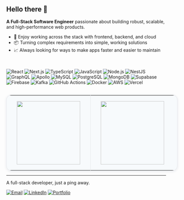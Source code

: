 ## Hello there 👋

**A Full-Stack Software Engineer** passionate about building robust, scalable, and high-performance web products.

- 🔧 Enjoy working across the stack with frontend, backend, and cloud  
- 📦 Turning complex requirements into simple, working solutions  
- 📈 Always looking for ways to make apps faster and easier to maintain  

<br/>

![React](https://img.shields.io/badge/React-20232A?style=for-the-badge&logo=react&logoColor=61DAFB)
![Next.js](https://img.shields.io/badge/Next.js-000000?style=for-the-badge&logo=nextdotjs&logoColor=white)
![TypeScript](https://img.shields.io/badge/TypeScript-3178C6?style=for-the-badge&logo=typescript&logoColor=white)
![JavaScript](https://img.shields.io/badge/JavaScript-F7DF1E?style=for-the-badge&logo=javascript&logoColor=black)
![Node.js](https://img.shields.io/badge/Node.js-43853D?style=for-the-badge&logo=node.js&logoColor=white)
![NestJS](https://img.shields.io/badge/NestJS-E0234E?style=for-the-badge&logo=nestjs&logoColor=white)
![GraphQL](https://img.shields.io/badge/GraphQL-E10098?style=for-the-badge&logo=graphql&logoColor=white)
![Apollo](https://img.shields.io/badge/Apollo-311C87?style=for-the-badge&logo=apollographql&logoColor=white)
![MySQL](https://img.shields.io/badge/MySQL-005C84?style=for-the-badge&logo=mysql&logoColor=white)
![PostgreSQL](https://img.shields.io/badge/PostgreSQL-316192?style=for-the-badge&logo=postgresql&logoColor=white)
![MongoDB](https://img.shields.io/badge/MongoDB-4EA94B?style=for-the-badge&logo=mongodb&logoColor=white)
![Supabase](https://img.shields.io/badge/Supabase-3ECF8E?style=for-the-badge&logo=supabase&logoColor=white)
![Firebase](https://img.shields.io/badge/Firebase-FFCA28?style=for-the-badge&logo=firebase&logoColor=black)
![Kafka](https://img.shields.io/badge/Kafka-231F20?style=for-the-badge&logo=apachekafka&logoColor=white)
![GitHub Actions](https://img.shields.io/badge/GitHub%20Actions-2088FF?style=for-the-badge&logo=githubactions&logoColor=white)
![Docker](https://img.shields.io/badge/Docker-2496ED?style=for-the-badge&logo=docker&logoColor=white)
![AWS](https://img.shields.io/badge/AWS-232F3E?style=for-the-badge&logo=amazonaws&logoColor=white)
![Vercel](https://img.shields.io/badge/Vercel-000000?style=for-the-badge&logo=vercel&logoColor=white)

<!--
<div align="left" style="display:flex;flex-direction:column;gap:10px;">
	<div style="display:flex;flex-wrap:wrap;gap:18px 28px;align-items:center;">
		<span style="padding: 4px; box-shadow: 0 2px 4px rgba(0, 0, 0, 0.1); border-radius: 4px;"><img height="28" src="https://github.com/devicons/devicon/blob/v2.17.0/icons/react/react-original.svg" alt="React"/> React</span>
		<span style="padding: 4px; box-shadow: 0 2px 4px rgba(0, 0, 0, 0.1); border-radius: 4px;"><img height="28" src="https://github.com/devicons/devicon/blob/v2.17.0/icons/nextjs/nextjs-original.svg" alt="Next.js"/> Next.js</span>
		<span style="padding: 4px; box-shadow: 0 2px 4px rgba(0, 0, 0, 0.1); border-radius: 4px;"><img height="28" src="https://github.com/devicons/devicon/blob/v2.17.0/icons/typescript/typescript-original.svg" alt="TypeScript"/> TypeScript</span>
		<span style="padding: 4px; box-shadow: 0 2px 4px rgba(0, 0, 0, 0.1); border-radius: 4px;"><img height="28" src="https://github.com/devicons/devicon/blob/v2.17.0/icons/javascript/javascript-original.svg" alt="JavaScript"/> JavaScript</span>
	</div>
	<div style="display:flex;flex-wrap:wrap;gap:18px 28px;align-items:center;">
		<span><img height="28" src="https://github.com/devicons/devicon/blob/v2.17.0/icons/nodejs/nodejs-original.svg" alt="Node.js"/> Node.js</span>
		<span><img height="28" src="https://github.com/devicons/devicon/blob/v2.17.0/icons/nestjs/nestjs-original.svg" alt="Nest.js"/> Nest.js</span>
		<span><img height="28" src="https://github.com/devicons/devicon/blob/v2.17.0/icons/graphql/graphql-plain.svg" alt="GraphQL"/> GraphQL</span>
		<span><img height="28" src="https://github.com/devicons/devicon/blob/v2.17.0/icons/apollographql/apollographql-original.svg" alt="Apollo"/> Apollo</span>
	</div>
	<div style="display:flex;flex-wrap:wrap;gap:18px 28px;align-items:center;">
  <span><img height="28" src="https://github.com/devicons/devicon/blob/v2.17.0/icons/mysql/mysql-original.svg" alt="MySQL"/> MySQL</span>
		<span><img height="28" src="https://github.com/devicons/devicon/blob/v2.17.0/icons/postgresql/postgresql-original.svg" alt="PostgreSQL"/> PostgreSQL</span>
		<span><img height="28" src="https://github.com/devicons/devicon/blob/v2.17.0/icons/mongodb/mongodb-original.svg" alt="MongoDB"/> MongoDB</span>
    <span><img height="28" src="https://github.com/devicons/devicon/blob/v2.17.0/icons/supabase/supabase-original.svg" alt="Supabase"/> Supabase</span>
    <span><img height="28" src="https://github.com/devicons/devicon/blob/v2.17.0/icons/firebase/firebase-plain.svg" alt="Firebase"/> Firebase</span>
	</div>
  <div style="display:flex;flex-wrap:wrap;gap:18px 28px;align-items:center;">
		<span><img height="28" src="https://github.com/devicons/devicon/blob/v2.17.0/icons/apachekafka/apachekafka-original.svg" alt="Kafka"/> Kafka</span>
    <span><img height="28" src="https://github.com/devicons/devicon/blob/v2.17.0/icons/github/github-original.svg" alt="GitHub Actions"/> GitHub Actions</span>
		<span><img height="28" src="https://github.com/devicons/devicon/blob/v2.17.0/icons/docker/docker-original.svg" alt="Docker"/> Docker</span>
		<span><img height="28" src="https://github.com/devicons/devicon/blob/v2.17.0/icons/amazonwebservices/amazonwebservices-original-wordmark.svg" alt="AWS"/> AWS</span>
		<span><img height="28" src="https://github.com/devicons/devicon/blob/v2.17.0/icons/vercel/vercel-original.svg" alt="Vercel"/> Vercel</span>
	</div>
</div>
-->

<br/>

<div>
	<table style="background:#f7fafc;border-radius:16px;border:1.5px solid #e5e7eb;box-shadow:0 2px 8px 0 #e5e7eb;width:auto;min-width:540px;max-width:700px;margin:auto;">
		<tr>
			<td style="border:none;padding:18px 32px 18px 32px;text-align:center;vertical-align:middle;border-right:1.5px solid #e5e7eb;">
				<img height="200" src="https://github-readme-streak-stats.herokuapp.com?user=imnaeem&theme=default&hide_border=true" />
			</td>
			<td style="border:none;padding:18px 32px 18px 32px;text-align:center;vertical-align:middle;">
				<img height="200" src="https://github-readme-stats.vercel.app/api/top-langs/?username=imnaeem&layout=compact&theme=default&hide_border=true" />
			</td>
		</tr>
	</table>
</div>

---

A full-stack developer, just a ping away.


<p>
<a href="mailto:contact@muhmmadnaeem.me"><img src="https://img.shields.io/badge/Email-contact%40muhmmadnaeem.me-0b6ab0?style=flat-square&logo=gmail&logoColor=white" alt="Email"/></a>
<a href="https://www.linkedin.com/in/im-naeem/" target="_blank"><img src="https://img.shields.io/badge/LinkedIn-im--naeem-0A66C2?style=flat-square&logo=linkedin&logoColor=white" alt="LinkedIn"/></a>
<a href="https://muhammadnaeem.me/" target="_blank"><img src="https://img.shields.io/badge/Portfolio-muhammadnaeem.me-18181b?style=flat-square&logo=vercel&logoColor=white" alt="Portfolio"/></a>
</p>

